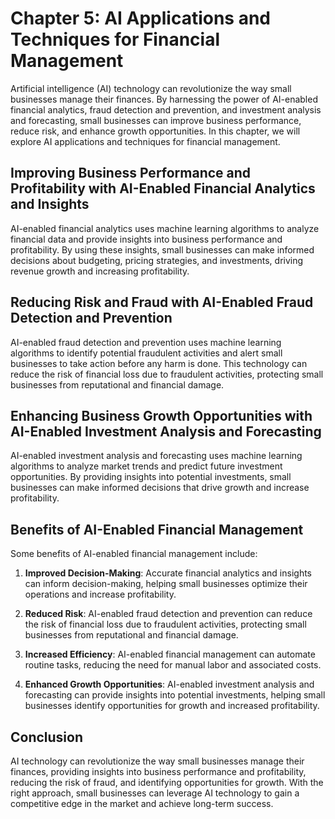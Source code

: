 Chapter 5: AI Applications and Techniques for Financial Management
==================================================================

Artificial intelligence (AI) technology can revolutionize the way small businesses manage their finances. By harnessing the power of AI-enabled financial analytics, fraud detection and prevention, and investment analysis and forecasting, small businesses can improve business performance, reduce risk, and enhance growth opportunities. In this chapter, we will explore AI applications and techniques for financial management.

Improving Business Performance and Profitability with AI-Enabled Financial Analytics and Insights
-------------------------------------------------------------------------------------------------

AI-enabled financial analytics uses machine learning algorithms to analyze financial data and provide insights into business performance and profitability. By using these insights, small businesses can make informed decisions about budgeting, pricing strategies, and investments, driving revenue growth and increasing profitability.

Reducing Risk and Fraud with AI-Enabled Fraud Detection and Prevention
----------------------------------------------------------------------

AI-enabled fraud detection and prevention uses machine learning algorithms to identify potential fraudulent activities and alert small businesses to take action before any harm is done. This technology can reduce the risk of financial loss due to fraudulent activities, protecting small businesses from reputational and financial damage.

Enhancing Business Growth Opportunities with AI-Enabled Investment Analysis and Forecasting
-------------------------------------------------------------------------------------------

AI-enabled investment analysis and forecasting uses machine learning algorithms to analyze market trends and predict future investment opportunities. By providing insights into potential investments, small businesses can make informed decisions that drive growth and increase profitability.

Benefits of AI-Enabled Financial Management
-------------------------------------------

Some benefits of AI-enabled financial management include:

1. **Improved Decision-Making**: Accurate financial analytics and insights can inform decision-making, helping small businesses optimize their operations and increase profitability.

2. **Reduced Risk**: AI-enabled fraud detection and prevention can reduce the risk of financial loss due to fraudulent activities, protecting small businesses from reputational and financial damage.

3. **Increased Efficiency**: AI-enabled financial management can automate routine tasks, reducing the need for manual labor and associated costs.

4. **Enhanced Growth Opportunities**: AI-enabled investment analysis and forecasting can provide insights into potential investments, helping small businesses identify opportunities for growth and increased profitability.

Conclusion
----------

AI technology can revolutionize the way small businesses manage their finances, providing insights into business performance and profitability, reducing the risk of fraud, and identifying opportunities for growth. With the right approach, small businesses can leverage AI technology to gain a competitive edge in the market and achieve long-term success.
